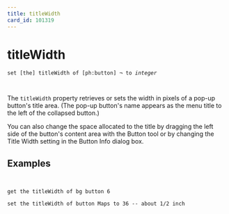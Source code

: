 ```yaml
---
title: titleWidth
card_id: 101319
---
```


# titleWidth

 <code>set [the] titleWidth of [ph:button] ¬                  to <i>integer


</code></i>The <code>titleWidth</code> property retrieves or sets the width in pixels of a pop-up button's title area.  (The pop-up button's name appears as the menu title to the left of the collapsed button.) 

You can also change the space allocated to the title  by dragging the left side of the button's content area with the Button tool or by changing the Title Width setting  in the Button Info dialog box.

## Examples

```


get the titleWidth of bg button 6

set the titleWidth of button Maps to 36 -- about 1/2 inch
```

